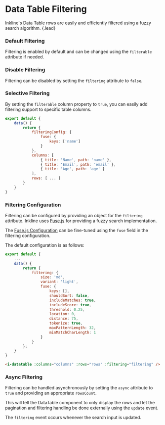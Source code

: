# Data Table Filtering
Inkline's Data Table rows are easily and efficiently filtered using a fuzzy search algorithm. {.lead}

### Default Filtering
Filtering is enabled by default and can be changed using the `filterable` attribute if needed.

<i-code-preview title="Data Table Default Filtering">
<i-datatable :columns="columns" :rows="rows" />
<template slot="html">

~~~html
<i-datatable :columns="columns" :rows="rows" />
~~~

</template>
<template slot="js">

~~~js
export default {
    data() {
        return {
            columns: [
                { title: 'Name', path: 'name' },
                { title: 'Email', path: 'email' },
                { title: 'Age', path: 'age' }
            ],
            rows: [
                { id: '1', name: 'Richard Hendricks', email: 'richard.hendricks@email.com', age: 26 },
                { id: '2', name: 'Bertram Gilfoyle', email: 'bertram.gilfoyle@email.com', age: 30 },
                { id: '3', name: 'Dinesh Chugtai', email: 'dinesh.chugtai@email.com', age: 30 },
                { id: '4', name: 'Jared Dunn', email: 'jared.dunn@email.com', age: 35 },
                { id: '5', name: 'Erlich Bachman', email: 'erlich.bachman@email.com', age: 32 }
            ]
        }
    }
}
~~~

</template>
</i-code-preview>

### Disable Filtering
Filtering can be disabled by setting the `filtering` attribute to `false`.

<i-code-preview title="Data Table Default Filtering">
<i-datatable :columns="columns" :rows="rows" :filtering="false" />
<template slot="html">

~~~html
<i-datatable :columns="columns" :rows="rows" :filtering="false" />
~~~

</template>
<template slot="js">

~~~js
export default {
    data() {
        return {
            columns: [
                { title: 'Name', path: 'name' },
                { title: 'Email', path: 'email' },
                { title: 'Age', path: 'age' }
            ],
            rows: [
                { id: '1', name: 'Richard Hendricks', email: 'richard.hendricks@email.com', age: 26 },
                { id: '2', name: 'Bertram Gilfoyle', email: 'bertram.gilfoyle@email.com', age: 30 },
                { id: '3', name: 'Dinesh Chugtai', email: 'dinesh.chugtai@email.com', age: 30 },
                { id: '4', name: 'Jared Dunn', email: 'jared.dunn@email.com', age: 35 },
                { id: '5', name: 'Erlich Bachman', email: 'erlich.bachman@email.com', age: 32 }
            ]
        }
    }
}
~~~

</template>
</i-code-preview>


### Selective Filtering
By setting the `filterable` column property to `true`, you can easily add filtering support to specific table columns. 

~~~js
export default {
    data() {
        return {
            filteringConfig: {
                fuse: {
                    keys: ['name']
                }
            },
            columns: [
                { title: 'Name', path: 'name' },
                { title: 'Email', path: 'email' },
                { title: 'Age', path: 'age' }
            ],
            rows: [ ... ]
        }
    }
}
~~~

<i-code-preview title="Data Table Selective Filtering">
<i-datatable :columns="selectiveFilteringColumns" :rows="rows" :filtering="filteringConfig" />
<template slot="html">

~~~html
<i-datatable :columns="columns" :rows="rows" :filtering="filtering" />
~~~

</template>
<template slot="js">

~~~js
export default {
    data() {
        return {
            columns: [
                { title: 'Name', path: 'name' },
                { title: 'Email', path: 'email' },
                { title: 'Age', path: 'age' }
            ],
            rows: [
                { id: '1', name: 'Richard Hendricks', email: 'richard.hendricks@email.com', age: 26 },
                { id: '2', name: 'Bertram Gilfoyle', email: 'bertram.gilfoyle@email.com', age: 30 },
                { id: '3', name: 'Dinesh Chugtai', email: 'dinesh.chugtai@email.com', age: 30 },
                { id: '4', name: 'Jared Dunn', email: 'jared.dunn@email.com', age: 35 },
                { id: '5', name: 'Erlich Bachman', email: 'erlich.bachman@email.com', age: 32 }
            ],
            filtering: {
                fuse: {
                    keys: ['name']
                }
            },
        }
    }
}
~~~

</template>
</i-code-preview>

### Filtering Configuration
Filtering can be configured by providing an object for the `filtering` attribute. Inkline uses <a href="https://fusejs.io" rel="nofollow">Fuse.js</a> for providing a fuzzy search implementation. 

<i-alert variant="info" class="-code">
<template slot="icon"><i-icon icon="info"></i-icon></template>

The <a href="https://fusejs.io" rel="nofollow">Fuse.js Configuration</a> can be fine-tuned using the `fuse` field in the filtering configuration.

</i-alert>

The default configuration is as follows:

~~~js
export default {
    ...
    data() {
        return {
            filtering: {
                size: 'md',
                variant: 'light',
                fuse: {
                    keys: [],
                    shouldSort: false,
                    includeMatches: true,
                    includeScore: true,
                    threshold: 0.25,
                    location: 0,
                    distance: 75,
                    tokenize: true,
                    maxPatternLength: 32,
                    minMatchCharLength: 1
                }
            }
        };
    }
}       
~~~

~~~html
<i-datatable :columns="columns" :rows="rows" :filtering="filtering" />
~~~

### Async Filtering
Filtering can be handled asynchronously by setting the `async` attribute to `true` and providing an appropriate `rowsCount`. 

This will tell the DataTable component to only display the rows and let the pagination and filtering handling be done externally using the `update` event. 

<i-alert variant="info" class="-code">
<template slot="icon"><i-icon icon="info"></i-icon></template>

The `filtering` event occurs whenever the search input is updated.

</i-alert>


<i-code-preview title="Data Table Async Filtering">
<i-datatable :columns="columns" :rows="rowsAsync" :rows-count="rowsCount" @update="onUpdate"></i-datatable>
<template slot="html">

~~~html
<i-datatable :columns="columns" :rows="rowsAsync" :rows-count="rowsCount" @update="onUpdate" />
~~~

</template>
<template slot="js">

~~~js
export default {
    data() {
        return {
            columns: [
                { title: 'Name', path: 'name' },
                { title: 'Email', path: 'email' },
                { title: 'Age', path: 'age' }
            ],
            rows: [],
            rowsCount: 0
        }
    },
    methods: {
        onUpdate(event) {
            getFilteredRowsAsync(event.page, event.rowsPerPage, event.filter).then((response) => {
                this.rows = response.data.rows;
                this.rowsCount = response.data.rowsCount;
            });
        }       
    }
}
~~~

</template>
</i-code-preview>

